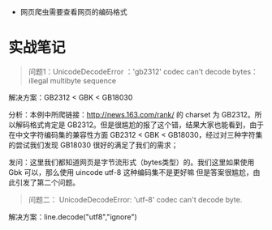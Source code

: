 - 网页爬虫需要查看网页的编码格式






# 实战笔记

> 问题1️：UnicodeDecodeError ：'gb2312' codec can't decode bytes：illegal multibyte sequence

解决方案：GB2312 < GBK < GB18030

分析：本例中所爬链接：http://news.163.com/rank/ 的 charset 为 GB2312。所以解码格式肯定是 GB2312。但是很尴尬的报了这个错，结果大家也能看到，由于在中文字符编码集的兼容性方面
GB2312 < GBK < GB18030，经过对三种字符集的尝试我们发现 GB18030 很好的满足了我们的需求；


发问：这里我们都知道网页是字节流形式（bytes类型）的。我们这里如果使用 Gbk 可以，那么使用 uincode utf-8 这种编码集不是更好嘛
但是答案很尴尬，由此引发了第二个问题。

>问题二： UnicodeDecodeError: 'utf-8' codec can't decode byte.

解决方案：line.decode("utf8","ignore")






